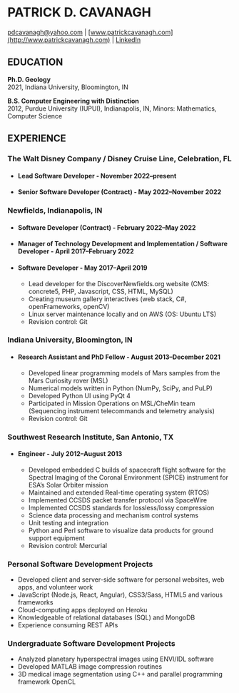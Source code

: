 # PATRICK D. CAVANAGH
[pdcavanagh@yahoo.com](mailto:pdcavanagh@yahoo.com) | [www.patrickcavanagh.com](http://www.patrickcavanagh.com) | [LinkedIn](http://www.linkedin.com/in/pdcavanagh)

## EDUCATION
**Ph.D. Geology**               
2021, Indiana University, Bloomington, IN

**B.S. Computer Engineering with Distinction**      
2012, Purdue University (IUPUI), Indianapolis, IN, Minors: Mathematics, Computer Science

## EXPERIENCE

### The Walt Disney Company / Disney Cruise Line, Celebration, FL

- #### Lead Software Developer - November 2022–present
- #### Senior Software Developer (Contract) - May 2022–November 2022

### Newfields, Indianapolis, IN

- #### Software Developer (Contract) - February 2022–May 2022
- #### Manager of Technology Development and Implementation / Software Developer - April 2017–February 2022
- #### Software Developer - May 2017–April 2019

  * Lead developer for the DiscoverNewfields.org website (CMS: concrete5, PHP, Javascript, CSS, HTML, MySQL)
  * Creating museum gallery interactives (web stack, C#, openFrameworks, openCV)
  * Linux server maintenance locally and on AWS (OS: Ubuntu LTS)
  * Revision control: Git

### Indiana University, Bloomington, IN

- #### Research Assistant and PhD Fellow - August 2013–December 2021 
  * Developed linear programming models of Mars samples from the Mars Curiosity rover (MSL)
  * Numerical models written in Python (NumPy, SciPy, and PuLP)
  * Developed Python UI using PyQt 4
  * Participated in Mission Operations on MSL/CheMin team (Sequencing instrument telecommands and telemetry analysis) 
  * Revision control: Git

### Southwest Research Institute, San Antonio, TX

- #### Engineer - July 2012–August 2013 

  * Developed embedded C builds of spacecraft flight software for the Spectral Imaging of the Coronal Environment (SPICE) instrument
for ESA’s Solar Orbiter mission
  * Maintained and extended Real-time operating system (RTOS) 
  * Implemented CCSDS packet transfer protocol via SpaceWire
  * Implemented CCSDS standards for lossless/lossy compression
  * Science data processing and mechanism control systems
  * Unit testing and integration
  * Python and Perl software to visualize data products for ground support equipment 
  * Revision control: Mercurial

### Personal Software Development Projects

* Developed client and server-side software for personal websites, web apps, and volunteer work 
* JavaScript (Node.js, React, Angular), CSS3/Sass, HTML5 and various frameworks
* Cloud-computing apps deployed on Heroku 
* Knowledgeable of relational databases (SQL) and MongoDB
* Experience consuming REST APIs

### Undergraduate Software Development Projects

* Analyzed planetary hyperspectral images using ENVI/IDL software 
* Developed MATLAB image compression routines
* 3D medical image segmentation using C++ and parallel programming framework OpenCL
